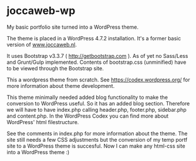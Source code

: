 # joccaweb-wp
My basic portfolio site turned into a WordPress theme.

The theme is placed in a WordPress 4.7.2 installation. It's a former basic version of www.joccaweb.nl.

It uses Bootstrap v3.3.7 ( http://getbootstrap.com ). As of yet no Sass/Less and Grunt/Gulp implemented.
Contents of bootstrap.css (unminified) have to be viewed through the Bootstrap site.

This a wordpress theme from scratch. See https://codex.wordpress.org/ for more information about theme development.

This theme minimally needed added blog functionality to make the conversion to WordPress useful. So it has an added blog section.
Therefore we will have to have index.php calling header.php, footer.php, sidebar.php and content.php. In the WordPress Codex you can find more about WordPress' html filestructure.

See the comments in index.php for more information about the theme. The site still needs a few CSS adjustments but the conversion of my temp portf site to a WordPress theme is succesful. Now I can make any html-css site into a WordPress theme :)
